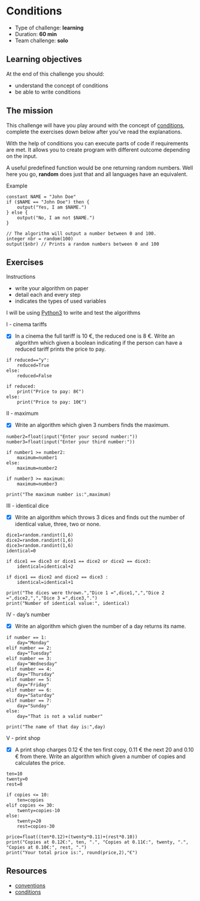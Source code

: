 # Conditions
* Type of challenge: **learning**
* Duration: **60 min**
* Team challenge: **solo**

## Learning objectives
At the end of this challenge you should:
* understand the concept of conditions
* be able to write conditions

## The mission
This challenge will have you play around with the concept of [conditions](https://en.wikipedia.org/wiki/Conditional_(computer_programming)), complete the exercises down below after you’ve read the explanations.

With the help of conditions you can execute parts of code if requirements are met. It allows you to create program with different outcome depending on the input.

A useful predefined function would be one returning random numbers. Well here you go, **random** does just that and all languages have an equivalent.

Example
``` This algorithm will output "Yes, I am John Doe."
constant NAME = "John Doe"
if ($NAME == "John Doe") then {
	output("Yes, I am $NAME.")
} else {
	output("No, I am not $NAME.")
}

// The algorithm will output a number between 0 and 100.
integer nbr = random(100)
output($nbr) // Prints a random numbers between 0 and 100
```

## Exercises
Instructions
* write your algorithm on paper
* detail each and every step
* indicates the types of used variables

I will be using [Python3](https://repl.it/languages/python3) to write and test the algorithms

I - cinema tariffs
- [x] In a cinema the full tariff is 10 €, the reduced one is 8 €. Write an algorithm which given a boolean indicating if the person can have a reduced tariff prints the price to pay.

```reduced=input("Can you have a reduced tariff? (y/n):")
if reduced=="y":
    reduced=True
else:
    reduced=False

if reduced:
    print("Price to pay: 8€")
else:
    print("Price to pay: 10€")
```

II - maximum
- [x] Write an algorithm which given 3 numbers finds the maximum.

```number1=float(input("Enter your first number:"))
number2=float(input("Enter your second number:"))
number3=float(input("Enter your third number:"))

if number1 >= number2:
    maximum=number1
else:
    maximum=number2

if number3 >= maximum:
    maximum=number3

print("The maximum number is:",maximum)
```

III - identical dice
- [x] Write an algorithm which throws 3 dices and finds out the number of identical value, three, two or none.

```import random
dice1=random.randint(1,6)
dice2=random.randint(1,6)
dice3=random.randint(1,6)
identical=0

if dice1 == dice3 or dice1 == dice2 or dice2 == dice3:
    identical=identical+2

if dice1 == dice2 and dice2 == dice3 :
    identical=identical+1

print("The dices were thrown.","Dice 1 =",dice1,",","Dice 2 =",dice2,",","Dice 3 =",dice3,".")
print("Number of identical value:", identical)
```

IV - day’s number
- [x] Write an algorithm which given the number of a day returns its name.

```number=int(input("Please enter the number of a day (1-7):"))
if number == 1:
    day="Monday"
elif number == 2:
    day="Tuesday"
elif number == 3:
    day="Wednesday"
elif number == 4:
    day="Thursday"
elif number == 5:
    day="Friday"
elif number == 6:
    day="Saturday"
elif number == 7:
    day="Sunday"
else:
    day="That is not a valid number"

print("The name of that day is:",day)
```

V - print shop
- [x] A print shop charges 0.12 € the ten first copy, 0.11 € the next 20 and 0.10 € from there. Write an algorithm which given a number of copies and calculates the price.

```copies=int(input("Please enter number of copies:"))
ten=10
twenty=0
rest=0

if copies <= 10:
    ten=copies
elif copies <= 30:
    twenty=copies-10
else:
    twenty=20
    rest=copies-30

price=float((ten*0.12)+(twenty*0.11)+(rest*0.10))
print("Copies at 0.12€:", ten, ".", "Copies at 0.11€:", twenty, ".", "Copies at 0.10€:", rest, ".")
print("Your total price is:", round(price,2),"€")
```

## Resources
* [conventions](https://github.com/becodeorg/BXL-Swartz-4-27/blob/master/1.The-Field/7.Algorithmic/conventions.adoc)
* [conditions](https://computersciencewiki.org/index.php/Conditionals)
